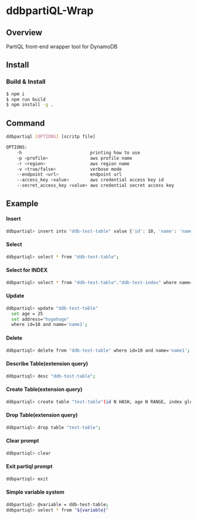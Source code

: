 # ddbpartiQL-Wrap

## Overview

PartiQL front-end wrapper tool for DynamoDB

## Install

### Build & Install

```bash
$ npm i
$ npm run build
$ npm install -g .
```

## Command

```bash
ddbpartiql [OPTIONS] [scritp file]

OPTIONS:
    -h                          printing how to use 
    -p <profile>                aws profile name
    -r <region>                 aws region name
    -v <true/false>             verbose mode
    --endpoint <url>            endpoint url
    --access_key <value>        aws credential access key id
    --secret_access_key <value> aws credential secret access key
```

## Example

#### Insert

```bash
ddbpartiql> insert into "ddb-test-table" value {'id': 10, 'name': 'name1','age': 20};
```

#### Select

```bash
ddbpartiql> select * from "ddb-test-table";
```

#### Select for INDEX

```bash
ddbpartiql> select * from "ddb-test-table"."ddb-test-index" where name='name1';
```

#### Update

```bash
ddbpartiql> update "ddb-test-table"
  set age = 25 
  set address="hogehoge"
  where id=10 and name='name1';
```

#### Delete

```bash
ddbpartiql> delete from "ddb-test-table" where id=10 and name='name1';
```

#### Describe Table(extension query)

```bash
ddbpartiql> desc "ddb-test-table";
```

#### Create Table(extension query)

```bash
ddbpartiql> create table "test-table"(id N HASH, age N RANGE, index global "index-global"(age N HASH));
```

#### Drop Table(extension query)

```bash
ddbpartiql> drop table "test-table";
```

#### Clear prompt

```bash
ddbpartiql> clear
```

#### Exit partiql prompt

```bash
ddbpartiql> exit
```

#### Simple variable system

```bash
ddbpartiql> @variable = ddb-test-table;
ddbpartiql> select * from "${variable}"
```